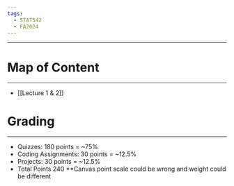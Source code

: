 ```yaml
---
tags:
  - STAT542
  - FA2024
---
```

---
# Map of Content
---
- [[Lecture 1 & 2]]

# Grading
---
- Quizzes: 180 points = ~75%
- Coding Assignments: 30 points = ~12.5%
- Projects: 30 points = ~12.5%
- Total Points 240
**Canvas point scale could be wrong and weight could be different
